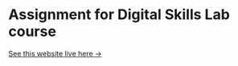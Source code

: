 # Assignment for Digital Skills Lab course

<a href="https://demo.matushatala.com/" target="_blank">See this website live here →</a>
